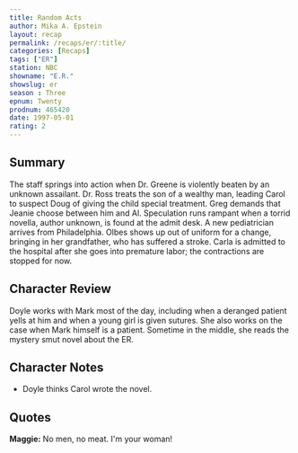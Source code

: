 ```yaml
---
title: Random Acts
author: Mika A. Epstein
layout: recap
permalink: /recaps/er/:title/
categories: [Recaps]
tags: ["ER"]
station: NBC
showname: "E.R."
showslug: er
season : Three  
epnum: Twenty  
prodnum: 465420    
date: 1997-05-01  
rating: 2  
---
```


## Summary  
  
The staff springs into action when Dr. Greene is violently beaten by an unknown assailant. Dr. Ross treats the son of a wealthy man, leading Carol to suspect Doug of giving the child special treatment. Greg demands that Jeanie choose between him and Al. Speculation runs rampant when a torrid novella, author unknown, is found at the admit desk. A new pediatrician arrives from Philadelphia. Olbes shows up out of uniform for a change, bringing in her grandfather, who has suffered a stroke. Carla is admitted to the hospital after she goes into premature labor; the contractions are stopped for now.

## Character Review  
  
Doyle works with Mark most of the day, including when a deranged patient yells at him and when a young girl is given sutures. She also works on the case when Mark himself is a patient. Sometime in the middle, she reads the mystery smut novel about the ER.

## Character Notes  
  
* Doyle thinks Carol wrote the novel.

## Quotes  
  
**Maggie:** No men, no meat. I'm your woman!
